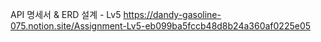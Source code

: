 API 명세서 & ERD 설계 - Lv5
https://dandy-gasoline-075.notion.site/Assignment-Lv5-eb099ba5fccb48d8b24a360af0225e05